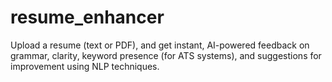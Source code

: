 # resume_enhancer
Upload a resume (text or PDF), and get instant, AI-powered feedback on grammar, clarity, keyword presence (for ATS systems), and suggestions for improvement using NLP techniques.
